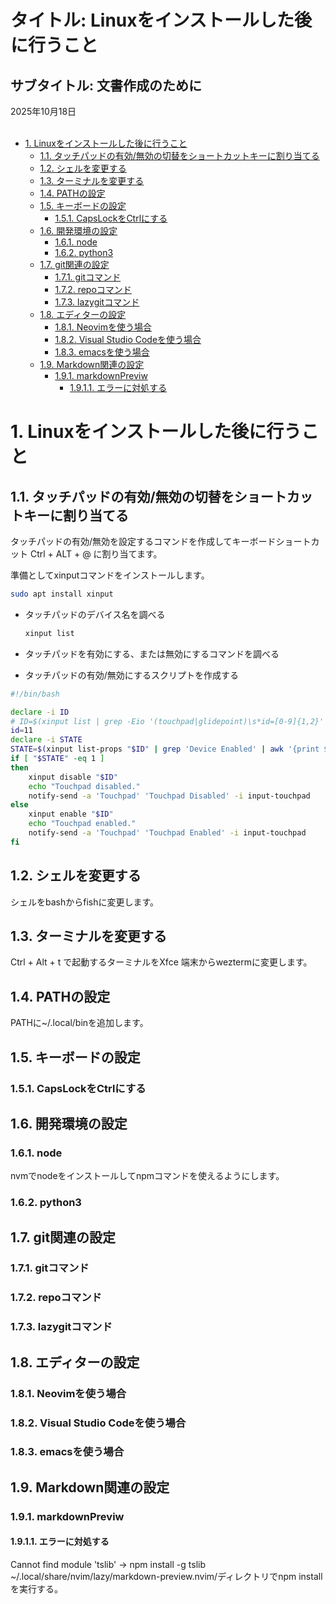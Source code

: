 <div class="cover-page">
    <h1>タイトル: Linuxをインストールした後に行うこと</h1>
    <h2>サブタイトル: 文書作成のために</h2>
  <div class="info">2025年10月18日</div>
  <!-- <div class="info">この書き方で内容を適宜追加できます</div> -->
</div>
<br>

<!-- mtoc-start -->

* [1. Linuxをインストールした後に行うこと](#1-linuxをインストールした後に行うこと)
  * [1.1. タッチパッドの有効/無効の切替をショートカットキーに割り当てる](#11-タッチパッドの有効無効の切替をショートカットキーに割り当てる)
  * [1.2. シェルを変更する](#12-シェルを変更する)
  * [1.3. ターミナルを変更する](#13-ターミナルを変更する)
  * [1.4. PATHの設定](#14-pathの設定)
  * [1.5. キーボードの設定](#15-キーボードの設定)
    * [1.5.1. CapsLockをCtrlにする](#151-capslockをctrlにする)
  * [1.6. 開発環境の設定](#16-開発環境の設定)
    * [1.6.1. node](#161-node)
    * [1.6.2. python3](#162-python3)
  * [1.7. git関連の設定](#17-git関連の設定)
    * [1.7.1. gitコマンド](#171-gitコマンド)
    * [1.7.2. repoコマンド](#172-repoコマンド)
    * [1.7.3. lazygitコマンド](#173-lazygitコマンド)
  * [1.8. エディターの設定](#18-エディターの設定)
    * [1.8.1. Neovimを使う場合](#181-neovimを使う場合)
    * [1.8.2. Visual Studio Codeを使う場合](#182-visual-studio-codeを使う場合)
    * [1.8.3. emacsを使う場合](#183-emacsを使う場合)
  * [1.9. Markdown関連の設定](#19-markdown関連の設定)
    * [1.9.1. markdownPreviw](#191-markdownpreviw)
      * [1.9.1.1. エラーに対処する](#1911-エラーに対処する)

<!-- mtoc-end -->


# 1. Linuxをインストールした後に行うこと

## 1.1. タッチパッドの有効/無効の切替をショートカットキーに割り当てる

タッチパッドの有効/無効を設定するコマンドを作成してキーボードショートカット Ctrl + ALT + @ に割り当てます。

準備としてxinputコマンドをインストールします。

```bash
sudo apt install xinput
```

- タッチパッドのデバイス名を調べる

  ```bash
  xinput list
  ```

- タッチパッドを有効にする、または無効にするコマンドを調べる

- タッチパッドの有効/無効にするスクリプトを作成する

```bash
#!/bin/bash

declare -i ID
# ID=$(xinput list | grep -Eio '(touchpad|glidepoint)\s*id=[0-9]{1,2}' | grep -Eo '[0-9]{1,2}')
id=11
declare -i STATE
STATE=$(xinput list-props "$ID" | grep 'Device Enabled' | awk '{print $4}')
if [ "$STATE" -eq 1 ]
then
    xinput disable "$ID"
    echo "Touchpad disabled."
    notify-send -a 'Touchpad' 'Touchpad Disabled' -i input-touchpad
else
    xinput enable "$ID"
    echo "Touchpad enabled."
    notify-send -a 'Touchpad' 'Touchpad Enabled' -i input-touchpad
fi
```

## 1.2. シェルを変更する

シェルをbashからfishに変更します。

## 1.3. ターミナルを変更する

Ctrl + Alt + t で起動するターミナルをXfce 端末からweztermに変更します。

## 1.4. PATHの設定

PATHに~/.local/binを追加します。

## 1.5. キーボードの設定

### 1.5.1. CapsLockをCtrlにする

## 1.6. 開発環境の設定

### 1.6.1. node

nvmでnodeをインストールしてnpmコマンドを使えるようにします。

### 1.6.2. python3

## 1.7. git関連の設定

### 1.7.1. gitコマンド

### 1.7.2. repoコマンド

### 1.7.3. lazygitコマンド

## 1.8. エディターの設定

### 1.8.1. Neovimを使う場合

### 1.8.2. Visual Studio Codeを使う場合

### 1.8.3. emacsを使う場合

## 1.9. Markdown関連の設定

### 1.9.1. markdownPreviw

#### 1.9.1.1. エラーに対処する

Cannot find module 'tslib' -> npm install -g tslib
~/.local/share/nvim/lazy/markdown-preview.nvim/ディレクトリでnpm installを実行する。
